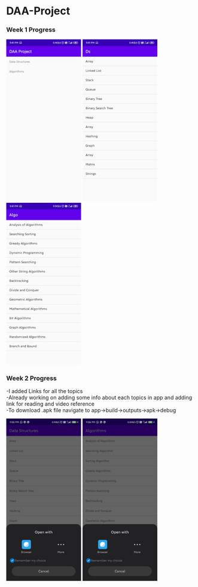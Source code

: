 # DAA-Project
### Week 1 Progress
<Img src="Images/front1.jpg" width=200 > <Img src="Images/ds1.jpg" width=200 > <Img src="Images/algo1.jpg" width=200 >

### Week 2 Progress
-I added Links for all the topics <br/>
-Already working on adding some info about each topics in app and adding link for reading and video reference <br/>
-To download .apk file navigate to app->build->outputs->apk->debug <br/>

<Img src="Images/ds2.jpg" width=200 > <Img src="Images/algo2.jpg" width=200 >

